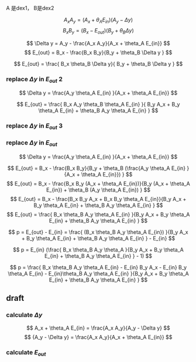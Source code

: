 A 是dex1， B是dex2

$$ A_x A_y = (A_x + \theta_A E_{in})(A_y - \Delta y )$$
$$ B_x B_y = (B_x - E_{out})(B_y + \theta_B \Delta y ) $$

$$ \Delta y  = A_y - \frac{A_x A_y}{A_x + \theta_A E_{in}} $$
$$ E_{out} = B_x - \frac{B_x B_y}{B_y + \theta_B \Delta y } $$

$$ E_{out} = \frac{ B_x \theta_B \Delta y}{ B_y + \theta_B \Delta y } $$

### replace $\Delta y$ in $E_{out}$ 2 
$$ \Delta y  = \frac{A_y \theta_A E_{in} }{A_x + \theta_A E_{in}} $$

$$ E_{out} = \frac{ B_x A_y \theta_B \theta_A E_{in} }{ B_y A_x + B_y \theta_A E_{in} + \theta_B A_y \theta_A E_{in} } $$

### replace $\Delta y$ in $E_{out}$ 3

### replace $\Delta y$ in $E_{out}$ 
$$ \Delta y  = \frac{A_y \theta_A E_{in} }{A_x + \theta_A E_{in}} $$

$$ E_{out} = B_x - \frac{B_x B_y}{B_y + \theta_B (\frac{A_y \theta_A E_{in} }{A_x + \theta_A E_{in}}) } $$
$$ E_{out} = B_x - \frac{B_x B_y (A_x + \theta_A E_{in})}{B_y (A_x + \theta_A E_{in}) + \theta_B (A_y \theta_A E_{in}) } $$
$$ E_{out} = B_x - \frac{B_x B_y A_x + B_x B_y \theta_A E_{in}}{B_y A_x + B_y \theta_A E_{in} + \theta_B A_y \theta_A E_{in} } $$
$$ E_{out} = \frac{ B_x \theta_B A_y \theta_A E_{in} }{B_y A_x + B_y \theta_A E_{in} + \theta_B A_y \theta_A E_{in} } $$

$$ p = E_{out} - E_{in} = \frac{ (B_x \theta_B A_y \theta_A E_{in}) }{B_y A_x + B_y \theta_A E_{in} + \theta_B A_y \theta_A E_{in} } - E_{in} $$

$$ p = E_{in} (\frac{ B_x \theta_B A_y \theta_A }{B_y A_x + B_y \theta_A E_{in} + \theta_B A_y \theta_A E_{in} } - 1) $$

$$ p = \frac{ B_x \theta_B A_y \theta_A E_{in} - E_{in} B_y A_x - E_{in} B_y \theta_A E_{in} - E_{in}\theta_B A_y \theta_A E_{in} }{B_y A_x + B_y \theta_A E_{in} + \theta_B A_y \theta_A E_{in} } $$
## draft

### calculate $\Delta y$
$$ A_x + \theta_A E_{in}  = \frac{A_x A_y}{A_y - \Delta y} $$
$$ {A_y - \Delta y}  = \frac{A_x A_y}{A_x + \theta_A E_{in}} $$

### calculate $E_{out}$